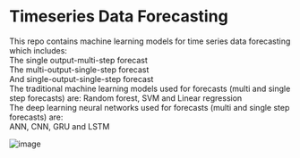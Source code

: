 # Timeseries Data Forecasting
This repo contains machine learning models for time series data forecasting which includes:  
The single output-multi-step forecast  
The multi-output-single-step forecast  
And single-output-single-step forecast  
The traditional machine learning models used for forecasts (multi and single step forecasts) are: 
Random forest, SVM and Linear regression  
The deep learning neural networks used for forecasts (multi and single step forecasts) are:  
ANN, CNN, GRU and LSTM

![image](https://github.com/Ogunfool/Timeseries-Data-Analysis-and-Forecasting/assets/92188038/dd109ece-bba9-4df9-a3b7-f829ac63b9de)

